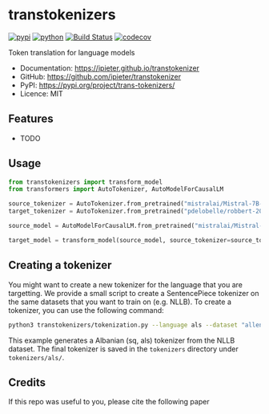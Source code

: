 # transtokenizers


[![pypi](https://img.shields.io/pypi/v/trans-tokenizers.svg)](https://pypi.org/project/trans-tokenizers/)
[![python](https://img.shields.io/pypi/pyversions/trans-tokenizers.svg)](https://pypi.org/project/trans-tokenizers/)
[![Build Status](https://github.com/ipieter/transtokenizer/actions/workflows/dev.yml/badge.svg)](https://github.com/ipieter/transtokenizer/actions/workflows/dev.yml)
[![codecov](https://codecov.io/gh/ipieter/transtokenizer/branch/main/graphs/badge.svg)](https://codecov.io/github/ipieter/transtokenizer)



Token translation for language models


* Documentation: <https://ipieter.github.io/transtokenizer>
* GitHub: <https://github.com/ipieter/transtokenizer>
* PyPI: <https://pypi.org/project/trans-tokenizers/>
* Licence: MIT


## Features

* TODO

## Usage

```python
from transtokenizers import transform_model
from transformers import AutoTokenizer, AutoModelForCausalLM

source_tokenizer = AutoTokenizer.from_pretrained("mistralai/Mistral-7B-v0.1")
target_tokenizer = AutoTokenizer.from_pretrained("pdelobelle/robbert-2023-dutch-base")

source_model = AutoModelForCausalLM.from_pretrained("mistralai/Mistral-7B-v0.1")

target_model = transform_model(source_model, source_tokenizer=source_tokenizer, target_tokenizer=target_tokenizer)
```

## Creating a tokenizer
You might want to create a new tokenizer for the language that you are targetting. We provide a small script to create a SentencePiece tokenizer on the same datasets that you want to train on (e.g. NLLB). 
To create a tokenizer, you can use the following command:

```sh
python3 transtokenizers/tokenization.py --language als --dataset "allenai/nllb" --subset "eng_Latn-als_Latn"
```

This example generates a Albanian (sq, als) tokenizer from the NLLB dataset.
The final tokenizer is saved in the `tokenizers` directory under `tokenizers/als/`.

## Credits
If this repo was useful to you, please cite the following paper

```bibtex

```